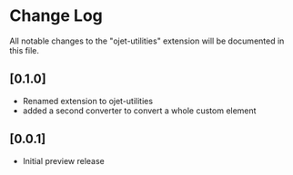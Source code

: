 # Change Log

All notable changes to the "ojet-utilities" extension will be documented in this file.

## [0.1.0]

- Renamed extension to ojet-utilities
- added a second converter to convert a whole custom element

## [0.0.1]

- Initial preview release